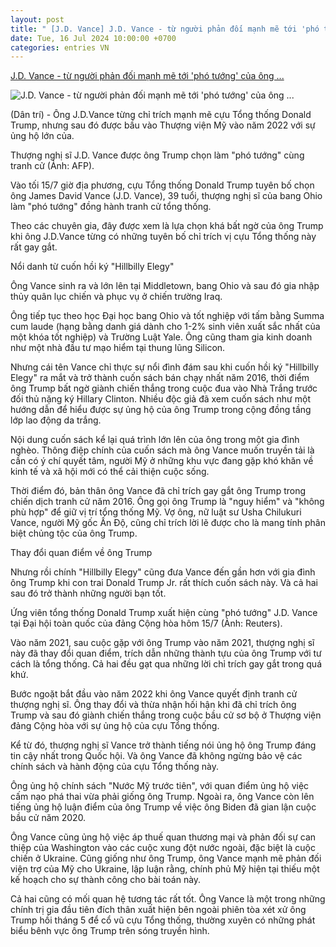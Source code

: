 ```yaml
---
layout: post
title: " [J.D. Vance] J.D. Vance - từ người phản đối mạnh mẽ tới 'phó tướng' của ông ..."
date: Tue, 16 Jul 2024 10:00:00 +0700
categories: entries VN
---
```

[J.D. Vance - từ người phản đối mạnh mẽ tới 'phó tướng' của ông ...](https://dantri.com.vn/the-gioi/jd-vance-tu-nguoi-phan-doi-manh-me-toi-pho-tuong-cua-ong-trump-20240716103246860.htm)

![J.D. Vance - từ người phản đối mạnh mẽ tới 'phó tướng' của ông ...](https://cdn1.dantri.com.vn/JOcJLZPC3GHl5NIKIxeYEovQOf0=/zoom/1200_630/2024/07/16/2024-07-16t023919z412669018rc22w8a8lfkortrmadp3usa-election-republicans-convention-crop-1721102070236.jpeg)

(Dân trí) - Ông J.D.Vance từng chỉ trích mạnh mẽ cựu Tổng thống Donald Trump, nhưng sau đó được bầu vào Thượng viện Mỹ vào năm 2022 với sự ủng hộ lớn của.

Thượng nghị sĩ J.D. Vance được ông Trump chọn làm "phó tướng" cùng tranh cử (Ảnh: AFP).

Vào tối 15/7 giờ địa phương, cựu Tổng thống Donald Trump tuyên bố chọn ông James David Vance (J.D. Vance), 39 tuổi, thượng nghị sĩ của bang Ohio làm "phó tướng" đồng hành tranh cử tổng thống.

Theo các chuyên gia, đây được xem là lựa chọn khá bất ngờ của ông Trump khi ông J.D.Vance từng có những tuyên bố chỉ trích vị cựu Tổng thống này rất gay gắt.

Nổi danh từ cuốn hồi ký "Hillbilly Elegy"

Ông Vance sinh ra và lớn lên tại Middletown, bang Ohio và sau đó gia nhập thủy quân lục chiến và phục vụ ở chiến trường Iraq.

Ông tiếp tục theo học Đại học bang Ohio và tốt nghiệp với tấm bằng Summa cum laude (hạng bằng danh giá dành cho 1-2% sinh viên xuất sắc nhất của một khóa tốt nghiệp) và Trường Luật Yale. Ông cũng tham gia kinh doanh như một nhà đầu tư mạo hiểm tại thung lũng Silicon.

Nhưng cái tên Vance chỉ thực sự nổi đình đám sau khi cuốn hồi ký "Hillbilly Elegy" ra mắt và trở thành cuốn sách bán chạy nhất năm 2016, thời điểm ông Trump bất ngờ giành chiến thắng trong cuộc đua vào Nhà Trắng trước đối thủ nặng ký Hillary Clinton. Nhiều độc giả đã xem cuốn sách như một hướng dẫn để hiểu được sự ủng hộ của ông Trump trong cộng đồng tầng lớp lao động da trắng.

Nội dung cuốn sách kể lại quá trình lớn lên của ông trong một gia đình nghèo. Thông điệp chính của cuốn sách mà ông Vance muốn truyền tải là cần có ý chí quyết tâm, người Mỹ ở những khu vực đang gặp khó khăn về kinh tế và xã hội mới có thể cải thiện cuộc sống.

Thời điểm đó, bản thân ông Vance đã chỉ trích gay gắt ông Trump trong chiến dịch tranh cử năm 2016. Ông gọi ông Trump là "nguy hiểm" và "không phù hợp" để giữ vị trí tổng thống Mỹ. Vợ ông, nữ luật sư Usha Chilukuri Vance, người Mỹ gốc Ấn Độ, cũng chỉ trích lời lẽ được cho là mang tính phân biệt chủng tộc của ông Trump.

Thay đổi quan điểm về ông Trump

Nhưng rồi chính "Hillbilly Elegy" cũng đưa Vance đến gần hơn với gia đình ông Trump khi con trai Donald Trump Jr. rất thích cuốn sách này. Và cả hai sau đó trở thành những người bạn tốt.

Ứng viên tổng thống Donald Trump xuất hiện cùng "phó tướng" J.D. Vance tại Đại hội toàn quốc của đảng Cộng hòa hôm 15/7 (Ảnh: Reuters).

Vào năm 2021, sau cuộc gặp với ông Trump vào năm 2021, thượng nghị sĩ này đã thay đổi quan điểm, trích dẫn những thành tựu của ông Trump với tư cách là tổng thống. Cả hai đều gạt qua những lời chỉ trích gay gắt trong quá khứ.

Bước ngoặt bắt đầu vào năm 2022 khi ông Vance quyết định tranh cử thượng nghị sĩ. Ông thay đổi và thừa nhận hối hận khi đã chỉ trích ông Trump và sau đó giành chiến thắng trong cuộc bầu cử sơ bộ ở Thượng viện đảng Cộng hòa với sự ủng hộ của cựu Tổng thống.

Kể từ đó, thượng nghị sĩ Vance trở thành tiếng nói ủng hộ ông Trump đáng tin cậy nhất trong Quốc hội. Và ông Vance đã không ngừng bảo vệ các chính sách và hành động của cựu Tổng thống này.

Ông ủng hộ chính sách "Nước Mỹ trước tiên", với quan điểm ủng hộ việc cấm nạo phá thai vừa phải giống ông Trump. Ngoài ra, ông Vance còn lên tiếng ủng hộ luận điểm của ông Trump về việc ông Biden đã gian lận cuộc bầu cử năm 2020.

Ông Vance cũng ủng hộ việc áp thuế quan thương mại và phản đối sự can thiệp của Washington vào các cuộc xung đột nước ngoài, đặc biệt là cuộc chiến ở Ukraine. Cũng giống như ông Trump, ông Vance mạnh mẽ phản đối viện trợ của Mỹ cho Ukraine, lập luận rằng, chính phủ Mỹ hiện tại thiếu một kế hoạch cho sự thành công cho bài toán này.

Cả hai cũng có mối quan hệ tương tác rất tốt. Ông Vance là một trong những chính trị gia đầu tiên đích thân xuất hiện bên ngoài phiên tòa xét xử ông Trump hồi tháng 5 để cổ vũ cựu Tổng thống, thường xuyên có những phát biểu bênh vực ông Trump trên sóng truyền hình.

